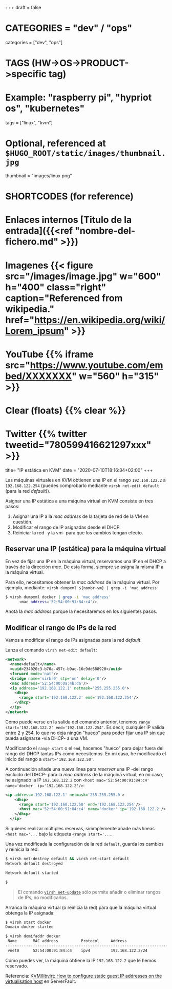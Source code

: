 +++
draft = false

# CATEGORIES = "dev" / "ops"
categories = ["dev", "ops"]
# TAGS (HW->OS->PRODUCT->specific tag)
# Example: "raspberry pi", "hypriot os", "kubernetes"

tags = ["linux", "kvm"]

# Optional, referenced at `$HUGO_ROOT/static/images/thumbnail.jpg`
thumbnail = "images/linux.png"

# SHORTCODES (for reference)

# Enlaces internos [Titulo de la entrada]({{<ref "nombre-del-fichero.md" >}})

# Imagenes {{< figure src="/images/image.jpg" w="600" h="400" class="right" caption="Referenced from wikipedia." href="https://en.wikipedia.org/wiki/Lorem_ipsum" >}}
# YouTube {{% iframe src="https://www.youtube.com/embed/XXXXXXX" w="560" h="315" >}}
# Clear (floats) {{% clear %}}
# Twitter {{% twitter tweetid="780599416621297xxx" >}}

title=  "IP estática en KVM"
date = "2020-07-10T18:16:34+02:00"
+++

Las máquinas virtuales en KVM obtienen una IP en el rango `192.168.122.2` a `192.168.122.254` (puedes comprobarlo mediante `virsh net-edit default` (para la red *default*)).

Asignar una IP estática a una máquina virtual en KVM consiste en tres pasos:
<!--more-->
1. Asignar una IP a la *mac address* de la tarjeta de red de la VM en cuestión.
1. Modificar el rango de IP asignadas desde el DHCP.
1. Reiniciar la red -y la vm- para que los cambios tengan efecto.

## Reservar una IP (estática) para la máquina virtual

En vez de fijar una IP en la máquina virtual, reservamos una IP en el DHCP a través de la dirección *mac*. De esta forma, siempre se asigna la misma IP a la máquina virtual.

Para ello, necesitamos obtener la *mac address* de la máquina virtual.
Por ejemplo, mediante: `virsh dumpxml ${nombr-vm} | grep -i 'mac address'`

```bash
$ virsh dumpxml docker | grep -i 'mac address'
      <mac address='52:54:00:91:84:c4'/>
```

Anota la *mac address* porque la necesitaremos en los siguientes pasos.

## Modificar el rango de IPs de la red

Vamos a modificar el rango de IPs asignadas para la red *default*.

Lanza el comando `virsh net-edit default`:

```xml
<network>
  <name>default</name>
  <uuid>234020c3-b70a-457c-b9ac-16c9dd688920</uuid>
  <forward mode='nat'/>
  <bridge name='virbr0' stp='on' delay='0'/>
  <mac address='52:54:00:0a:4b:da'/>
  <ip address='192.168.122.1' netmask='255.255.255.0'>
    <dhcp>
      <range start='192.168.122.2' end='192.168.122.254'/>
    </dhcp>
  </ip>
</network>
```

Como puede verse en la salida del comando anterior, tenemos `range start='192.168.122.2' end='192.168.122.254'`. Es decir, cualquier IP valida entre 2 y 254, lo que no deja ningún "hueco" para poder fijar una IP sin que pueda asignarse -via DHCP- a una VM.

Modificando el `range start` o el `end`, hacemos "hueco" para dejar fuera del rango del DHCP tantas IPs como necesitemos.
En mi caso, he modificado el inicio del rango a `start='192.168.122.50'`.

A continuación añade una nueva línea para *reservar* una IP -del rango excluido del DHCP- para la *mac address* de la máquina virtual; en mi caso, he asignado la IP `192.168.122.2` con `<host mac='52:54:00:91:84:c4' name='docker' ip='192.168.122.2'/>`:

```xml
<ip address='192.168.122.1' netmask='255.255.255.0'>
    <dhcp>
      <range start='192.168.122.50' end='192.168.122.254'/>
      <host mac='52:54:00:91:84:c4' name='docker' ip='192.168.122.2'/>
    </dhcp>
  </ip>
```

Si quieres realizar múltiples reservas, simmplemente añade más líneas `<host mac='...` bajo la etiqueta `<range start='...`.

Una vez modificada la configuración de la red `default`, guarda los cambios y reinicia la red:

```bash
$ virsh net-destroy default && virsh net-start default
Network default destroyed

Network default started

$
```

> El comando [`virsh net-update`](https://wiki.libvirt.org/page/Networking#virsh_net-update) sólo permite añadir o eliminar rangos de IPs, no modificarlos.

Arranca la máquina virtual (o reinicia la red) para que la máquina virtual obtenga la IP asignada:

```bash
$ virsh start docker
Domain docker started

$ virsh domifaddr docker
 Name       MAC address          Protocol     Address
-------------------------------------------------------------------------------
 vnet0      52:54:00:91:84:c4    ipv4         192.168.122.2/24
```

Como puedes ver, la máquina obtiene la IP `192.168.122.2` que le hemos reservado.

Referencia: [KVM/libvirt: How to configure static guest IP addresses on the virtualisation host](https://serverfault.com/questions/627238/kvm-libvirt-how-to-configure-static-guest-ip-addresses-on-the-virtualisation-ho) en ServerFault.
